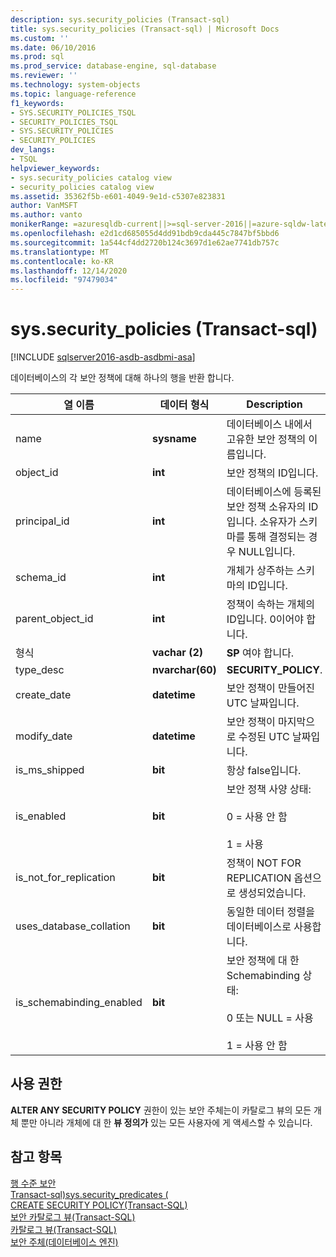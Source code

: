 ```yaml
---
description: sys.security_policies (Transact-sql)
title: sys.security_policies (Transact-sql) | Microsoft Docs
ms.custom: ''
ms.date: 06/10/2016
ms.prod: sql
ms.prod_service: database-engine, sql-database
ms.reviewer: ''
ms.technology: system-objects
ms.topic: language-reference
f1_keywords:
- SYS.SECURITY_POLICIES_TSQL
- SECURITY_POLICIES_TSQL
- SYS.SECURITY_POLICIES
- SECURITY_POLICIES
dev_langs:
- TSQL
helpviewer_keywords:
- sys.security_policies catalog view
- security_policies catalog view
ms.assetid: 35362f5b-e601-4049-9e1d-c5307e823831
author: VanMSFT
ms.author: vanto
monikerRange: =azuresqldb-current||>=sql-server-2016||=azure-sqldw-latest||>=sql-server-linux-2017||=azuresqldb-mi-current
ms.openlocfilehash: e2d1cd685055d4dd91bdb9cda445c7847bf5bbd6
ms.sourcegitcommit: 1a544cf4dd2720b124c3697d1e62ae7741db757c
ms.translationtype: MT
ms.contentlocale: ko-KR
ms.lasthandoff: 12/14/2020
ms.locfileid: "97479034"
---
```

# <a name="syssecurity_policies-transact-sql"></a>sys.security_policies (Transact-sql)
[!INCLUDE [sqlserver2016-asdb-asdbmi-asa](../../includes/applies-to-version/sqlserver2016-asdb-asdbmi-asa.md)]

  데이터베이스의 각 보안 정책에 대해 하나의 행을 반환 합니다.  
  
|열 이름|데이터 형식|Description|  
|-----------------|---------------|-----------------|  
|name|**sysname**|데이터베이스 내에서 고유한 보안 정책의 이름입니다.|  
|object_id|**int**|보안 정책의 ID입니다.|  
|principal_id|**int**|데이터베이스에 등록된 보안 정책 소유자의 ID입니다. 소유자가 스키마를 통해 결정되는 경우 NULL입니다.|  
|schema_id|**int**|개체가 상주하는 스키마의 ID입니다.|  
|parent_object_id|**int**|정책이 속하는 개체의 ID입니다. 0이어야 합니다.|  
|형식|**vachar (2)**|**SP** 여야 합니다.|  
|type_desc|**nvarchar(60)**|**SECURITY_POLICY**.|  
|create_date|**datetime**|보안 정책이 만들어진 UTC 날짜입니다.|  
|modify_date|**datetime**|보안 정책이 마지막으로 수정된 UTC 날짜입니다.|  
|is_ms_shipped|**bit**|항상 false입니다.|  
|is_enabled|**bit**|보안 정책 사양 상태:<br /><br /> 0 = 사용 안 함<br /><br /> 1 = 사용|  
|is_not_for_replication|**bit**|정책이 NOT FOR REPLICATION 옵션으로 생성되었습니다.|  
|uses_database_collation|**bit**|동일한 데이터 정렬을 데이터베이스로 사용합니다.|  
|is_schemabinding_enabled|**bit**|보안 정책에 대 한 Schemabinding 상태:<br /><br /> 0 또는 NULL = 사용<br /><br /> 1 = 사용 안 함|  
  
## <a name="permissions"></a>사용 권한  
 **ALTER ANY SECURITY POLICY** 권한이 있는 보안 주체는이 카탈로그 뷰의 모든 개체 뿐만 아니라 개체에 대 한 **뷰 정의가** 있는 모든 사용자에 게 액세스할 수 있습니다.  
  
## <a name="see-also"></a>참고 항목  
 [행 수준 보안](../../relational-databases/security/row-level-security.md)   
 [Transact-sql&#41;sys.security_predicates &#40;](../../relational-databases/system-catalog-views/sys-security-predicates-transact-sql.md)   
 [CREATE SECURITY POLICY&#40;Transact-SQL&#41;](../../t-sql/statements/create-security-policy-transact-sql.md)   
 [보안 카탈로그 뷰&#40;Transact-SQL&#41;](../../relational-databases/system-catalog-views/security-catalog-views-transact-sql.md)   
 [카탈로그 뷰&#40;Transact-SQL&#41;](../../relational-databases/system-catalog-views/catalog-views-transact-sql.md)   
 [보안 주체&#40;데이터베이스 엔진&#41;](../../relational-databases/security/authentication-access/principals-database-engine.md)  
  
  
